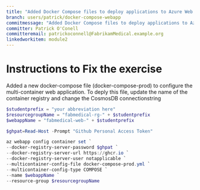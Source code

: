 ```yaml
---
title: "Added Docker Compose files to deploy applications to Azure Web App (MOVECLOUD-T002 Solution)"
branch: users/patrick/docker-compose-webapp
commitmessage: "Added Docker Compose files to deploy applications to Azure Web App"
committer: Patrick O'Conell
committeremail: patrickoconnell@FabrikamMedical.example.org
linkedworkitem: module2
---
```


# Instructions to Fix the exercise
Added a new docker-compose file (docker-compose-prod) to configure the multi-container web application. To deply this file, update the name of the container registry and change the CosmosDB connectionstring

```powershell
$studentprefix = "your abbreviation here"
$resourcegroupName = "fabmedical-rg-" + $studentprefix
$webappName = "fabmedical-web-" + $studentprefix

$ghpat=Read-Host -Prompt "Github Personal Access Token"

az webapp config container set `
--docker-registry-server-password $ghpat `
--docker-registry-server-url https://ghcr.io `
--docker-registry-server-user notapplicable `
--multicontainer-config-file docker-compose-prod.yml `
--multicontainer-config-type COMPOSE `
--name $webappName `
--resource-group $resourcegroupName 
```
